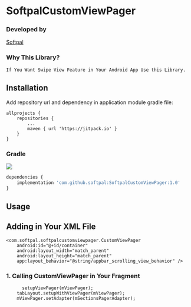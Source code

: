 # SoftpalCustomViewPager

### Developed by
[Softpal](https://www.github.com/softpal)

### Why This Library?

    If You Want Swipe View Feature in Your Android App Use this Library.
    
   ## Installation

Add repository url and dependency in application module gradle file:
  
	allprojects {
		repositories {
			...
			maven { url 'https://jitpack.io' }
		}
	}

 ### Gradle
[![](https://jitpack.io/v/softpal/SoftpalCustomViewPager.svg)](https://jitpack.io/#softpal/SoftpalCustomViewPager)
```javascript
dependencies {
    implementation 'com.github.softpal:SoftpalCustomViewPager:1.0'
}
```

## Usage

 ## Adding in Your XML File
  
    <com.softpal.softpalcustomviewpager.CustomViewPager
        android:id="@+id/container"
        android:layout_width="match_parent"
        android:layout_height="match_parent"
        app:layout_behavior="@string/appbar_scrolling_view_behavior" />

 ### 1. Calling CustomViewPager in Your  Fragment

                  
		  setupViewPager(mViewPager);
		tabLayout.setupWithViewPager(mViewPager);
		mViewPager.setAdapter(mSectionsPagerAdapter);
    
    


